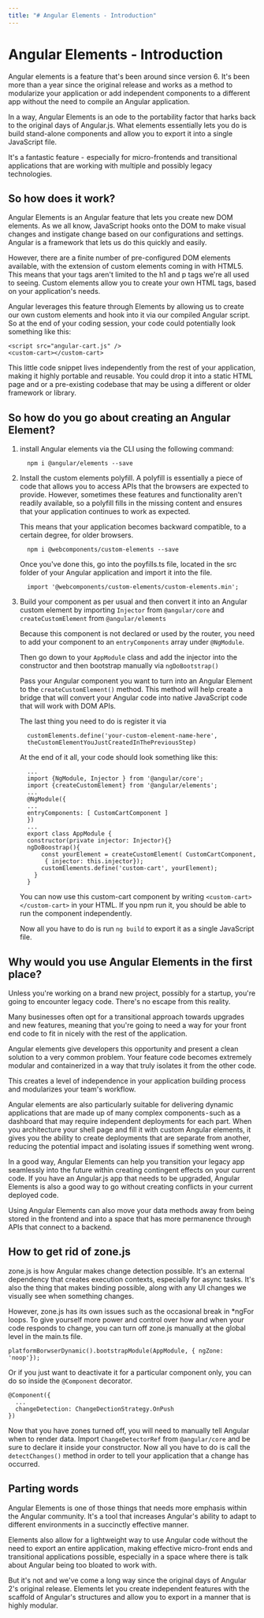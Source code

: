 ```yaml
---
title: "# Angular Elements - Introduction"
---
```

 Angular Elements - Introduction 
================================

Angular elements is a feature that's been around since version 6. It's
been more than a year since the original release and works as a method
to modularize your application or add independent components to a
different app without the need to compile an Angular application.

In a way, Angular Elements is an ode to the portability factor that
harks back to the original days of Angular.js. What elements essentially
lets you do is build stand-alone components and allow you to export it
into a single JavaScript file.

It's a fantastic feature -  especially for micro-frontends and
transitional applications that are working with multiple and possibly
legacy technologies.

So how does it work?
--------------------

Angular Elements is an Angular feature that lets you create new DOM
elements. As we all know, JavaScript hooks onto the DOM to make visual
changes and instigate change based on our configurations and settings.
Angular is a framework that lets us do this quickly and easily.

However, there are a finite number of pre-configured DOM elements
available, with the extension of custom elements coming in with HTML5.
This means that your tags aren't limited to the h1 and p tags we're all
used to seeing. Custom elements allow you to create your own HTML tags,
based on your application's needs.

Angular leverages this feature through Elements by allowing us to create
our own custom elements and hook into it via our compiled Angular
script. So at the end of your coding session, your code could
potentially look something like this:

    <script src="angular-cart.js" />
    <custom-cart></custom-cart>

This little code snippet lives independently from the rest of your
application, making it highly portable and reusable. You could drop it
into a static HTML page and or a pre-existing codebase that may be using
a different or older framework or library.

So how do you go about creating an Angular Element?
---------------------------------------------------

1.  install Angular elements via the CLI using the following command:

          npm i @angular/elements --save

2.  Install the custom elements polyfill. A polyfill is essentially a
    piece of code that allows you to access APIs that the browsers are
    expected to provide. However, sometimes these features and
    functionality aren't readily available, so a polyfill fills in the
    missing content and ensures that your application continues to work
    as expected.

    This means that your application becomes backward compatible, to a
    certain degree, for older browsers.

          npm i @webcomponents/custom-elements --save

    Once you've done this, go into the poyfills.ts file, located in the
    src folder of your Angular application and import it into the file.

          import '@webcomponents/custom-elements/custom-elements.min';

3.  Build your component as per usual and then convert it into an
    Angular custom element by importing `Injector` from `@angular/core`
    and `createCustomElement` from `@angular/elements`

    Because this component is not declared or used by the router, you
    need to add your component to an `entryComponents` array under
    `@NgModule`.

    Then go down to your `AppModule` class and add the injector into the
    constructor and then bootstrap manually via `ngDoBootstrap()`

    Pass your Angular component you want to turn into an Angular Element
    to the `createCustomElement()` method. This method will help create
    a bridge that will convert your Angular code into native JavaScript
    code that will work with DOM APIs.

    The last thing you need to do is register it via

          customElements.define('your-custom-element-name-here',
          theCustomElementYouJustCreatedInThePreviousStep)

    At the end of it all, your code should look something like this:

          ...
          import {NgModule, Injector } from '@angular/core';
          import {createCustomElement} from '@angular/elements';
          ...
          @NgModule({
          ...
          entryComponents: [ CustomCartComponent ]
          })
          ...
          export class AppModule {
          constructor(private injector: Injector){}
          ngDoBoostrap(){
              const yourElement = createCustomElement( CustomCartComponent,
               { injector: this.injector});
              customElements.define('custom-cart', yourElement);
            }
          }   

    You can now use this custom-cart component by writing
    `<custom-cart></custom-cart>` in your HTML. If you npm run it, you
    should be able to run the component independently.

    Now all you have to do is run `ng build` to export it as a single
    JavaScript file.

Why would you use Angular Elements in the first place?
------------------------------------------------------

Unless you're working on a brand new project, possibly for a startup,
you're going to encounter legacy code. There's no escape from this
reality.

Many businesses often opt for a transitional approach towards upgrades
and new features, meaning that you're going to need a way for your front
end code to fit in nicely with the rest of the application.

Angular elements give developers this opportunity and present a clean
solution to a very common problem. Your feature code becomes extremely
modular and containerized in a way that truly isolates it from the other
code.

This creates a level of independence in your application building
process and modularizes your team's workflow.

Angular elements are also particularly suitable for delivering dynamic
applications that are made up of many complex components - such as a
dashboard that may require independent deployments for each part. When
you architecture your shell page and fill it with custom Angular
elements, it gives you the ability to create deployments that are
separate from another, reducing the potential impact and isolating
issues if something went wrong.

In a good way, Angular Elements can help you transition your legacy app
seamlessly into the future within creating contingent effects on your
current code. If you have an Angular.js app that needs to be upgraded,
Angular Elements is also a good way to go without creating conflicts in
your current deployed code.

Using Angular Elements can also move your data methods away from being
stored in the frontend and into a space that has more permanence through
APIs that connect to a backend.

How to get rid of zone.js
-------------------------

zone.js is how Angular makes change detection possible. It's an external
dependency that creates execution contexts, especially for async tasks.
It's also the thing that makes binding possible, along with any UI
changes we visually see when something changes.

However, zone.js has its own issues such as the occasional break in
\*ngFor loops. To give yourself more power and control over how and when
your code responds to change, you can turn off zone.js manually at the
global level in the main.ts file.

    platformBorwserDynamic().bootstrapModule(AppModule, { ngZone: 'noop'});  

Or if you just want to deactivate it for a particular component only,
you can do so inside the `@Component` decorator.

    @Component({
      ...
      changeDetection: ChangeDectionStrategy.OnPush
    })  

Now that you have zones turned off, you will need to manually tell
Angular when to render data. Import `ChangeDetectorRef` from
`@angular/core` and be sure to declare it inside your constructor. Now
all you have to do is call the `detectChanges()` method in order to tell
your application that a change has occurred.

Parting words
-------------

Angular Elements is one of those things that needs more emphasis within
the Angular community. It's a tool that increases Angular's ability to
adapt to different environments in a succinctly effective manner.

Elements also allow for a lightweight way to use Angular code without
the need to export an entire application, making effective micro-front
ends and transitional applications possible, especially in a space where
there is talk about Angular being too bloated to work with.

But it's not and we've come a long way since the original days of
Angular 2's original release. Elements let you create independent
features with the scaffold of Angular's structures and allow you to
export in a manner that is highly modular.
